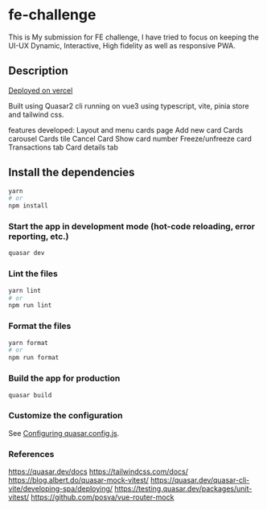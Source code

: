 # fe-challenge

This is My submission for FE challenge, I have tried to focus on keeping the UI-UX Dynamic, Interactive, High fidelity as well as responsive PWA.
## Description
[Deployed on vercel](https://aspire-rho.vercel.app/)

Built using Quasar2 cli running on vue3 using typescript, vite, pinia store and tailwind css.

features developed:
Layout and menu
cards page
Add new card
Cards carousel
Cards tile
Cancel Card
Show card number
Freeze/unfreeze card
Transactions tab
Card details tab

## Install the dependencies

```bash
yarn
# or
npm install
```

### Start the app in development mode (hot-code reloading, error reporting, etc.)

```bash
quasar dev
```

### Lint the files

```bash
yarn lint
# or
npm run lint
```

### Format the files

```bash
yarn format
# or
npm run format
```

### Build the app for production

```bash
quasar build
```

### Customize the configuration

See [Configuring quasar.config.js](https://v2.quasar.dev/quasar-cli-vite/quasar-config-js).


### References

https://quasar.dev/docs
https://tailwindcss.com/docs/
https://blog.albert.do/quasar-mock-vitest/
https://quasar.dev/quasar-cli-vite/developing-spa/deploying/
https://testing.quasar.dev/packages/unit-vitest/
https://github.com/posva/vue-router-mock
